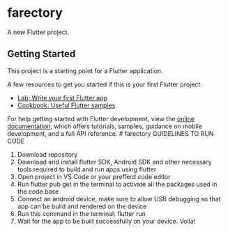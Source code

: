 # farectory

A new Flutter project.

## Getting Started

This project is a starting point for a Flutter application.

A few resources to get you started if this is your first Flutter project:

- [Lab: Write your first Flutter app](https://docs.flutter.dev/get-started/codelab)
- [Cookbook: Useful Flutter samples](https://docs.flutter.dev/cookbook)

For help getting started with Flutter development, view the
[online documentation](https://docs.flutter.dev/), which offers tutorials,
samples, guidance on mobile development, and a full API reference.
#   f a r e c t o r y 
 
GUIDELINES TO RUN CODE
1. Download repository
2. Download and install flutter SDK, Android SDK and other necessary tools required to build and run apps using flutter
3. Open project in VS Code or your prefferd code editor
4. Run flutter pub get in the terminal to activate all the packages used in the code base
5. Connect an android device, make sure to allow USB debugging so that app can be build and rendered on the device
6. Run this command in the terminal: flutter run
7. Wait for the app to be built successfully on your device. Voila!
 
 
